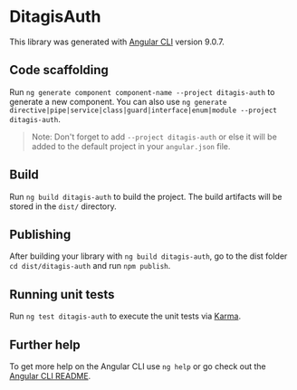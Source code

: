 # DitagisAuth

This library was generated with [Angular CLI](https://github.com/angular/angular-cli) version 9.0.7.

## Code scaffolding

Run `ng generate component component-name --project ditagis-auth` to generate a new component. You can also use `ng generate directive|pipe|service|class|guard|interface|enum|module --project ditagis-auth`.
> Note: Don't forget to add `--project ditagis-auth` or else it will be added to the default project in your `angular.json` file. 

## Build

Run `ng build ditagis-auth` to build the project. The build artifacts will be stored in the `dist/` directory.

## Publishing

After building your library with `ng build ditagis-auth`, go to the dist folder `cd dist/ditagis-auth` and run `npm publish`.

## Running unit tests

Run `ng test ditagis-auth` to execute the unit tests via [Karma](https://karma-runner.github.io).

## Further help

To get more help on the Angular CLI use `ng help` or go check out the [Angular CLI README](https://github.com/angular/angular-cli/blob/master/README.md).
